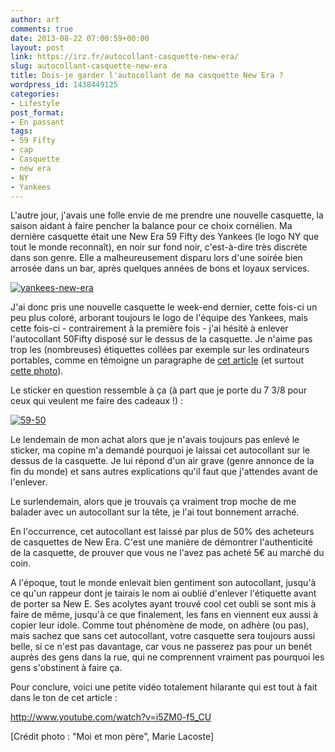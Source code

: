```yaml
---
author: art
comments: true
date: 2013-08-22 07:00:59+00:00
layout: post
link: https://irz.fr/autocollant-casquette-new-era/
slug: autocollant-casquette-new-era
title: Dois-je garder l'autocollant de ma casquette New Era ?
wordpress_id: 1438449125
categories:
- Lifestyle
post_format:
- En passant
tags:
- 59 Fifty
- cap
- Casquette
- new era
- NY
- Yankees
---
```


L'autre jour, j'avais une folle envie de me prendre une nouvelle casquette, la saison aidant à faire pencher la balance pour ce choix cornélien. Ma dernière casquette était une New Era 59 Fifty des Yankees (le logo NY que tout le monde reconnaît), en noir sur fond noir, c'est-à-dire très discrète dans son genre. Elle a malheureusement disparu lors d'une soirée bien arrosée dans un bar, après quelques années de bons et loyaux services. <!-- more -->

[![yankees-new-era](https://static.irz.fr/2013/08/yankees-new-era.jpg)](https://irz.fr/recherche?q=yankees-new-era)

J'ai donc pris une nouvelle casquette le week-end dernier, cette fois-ci un peu plus coloré, arborant toujours le logo de l'équipe des Yankees, mais cette fois-ci - contrairement à la première fois - j'ai hésité à enlever l'autocollant 50Fifty disposé sur le dessus de la casquette. Je n'aime pas trop les (nombreuses) étiquettes collées par exemple sur les ordinateurs portables, comme en témoigne un paragraphe de [cet article](https://irz.fr/on-va-switcher) (et surtout [cette photo](https://static.irz.fr/2011/08/photo-1024x764.jpg)).

Le sticker en question ressemble à ça (à part que je porte du 7 3/8 pour ceux qui veulent me faire des cadeaux !) :

[![59-50](https://static.irz.fr/2013/08/59-50.png)](https://irz.fr/recherche?q=59-50)

Le lendemain de mon achat alors que je n'avais toujours pas enlevé le sticker, ma copine m'a demandé pourquoi je laissai cet autocollant sur le dessus de la casquette. Je lui répond d'un air grave (genre annonce de la fin du monde) et sans autres explications qu'il faut que j'attendes avant de l'enlever.

Le surlendemain, alors que je trouvais ça vraiment trop moche de me balader avec un autocollant sur la tête, je l'ai tout bonnement arraché.

En l'occurrence, cet autocollant est laissé par plus de 50% des acheteurs de casquettes de New Era. C'est une manière de démontrer l'authenticité de la casquette, de prouver que vous ne l'avez pas acheté 5€ au marché du coin.

A l'époque, tout le monde enlevait bien gentiment son autocollant, jusqu'à ce qu'un rappeur dont je tairais le nom ai oublié d'enlever l'étiquette avant de porter sa New E. Ses acolytes ayant trouvé cool cet oubli se sont mis à faire de même, jusqu'à ce que finalement, les fans en viennent eux aussi à copier leur idole. Comme tout phénomène de mode, on adhère (ou pas), mais sachez que sans cet autocollant, votre casquette sera toujours aussi belle, si ce n'est pas davantage, car vous ne passerez pas pour un benêt auprès des gens dans la rue, qui ne comprennent vraiment pas pourquoi les gens s'obstinent à faire ça.

Pour conclure, voici une petite vidéo totalement hilarante qui est tout à fait dans le ton de cet article :


http://www.youtube.com/watch?v=i5ZM0-f5_CU


[Crédit photo : "Moi et mon père", Marie Lacoste]
